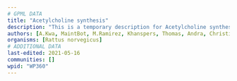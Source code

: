 ```yaml
---
# GPML DATA
title: "Acetylcholine synthesis"
description: "This is a temporary description for Acetylcholine synthesis"
authors: [A.Kwa, MaintBot, M.Ramirez, Khanspers, Thomas, Andra, Christine Chichester, Egonw, L Dupuis, Eweitz]
organisms: [Rattus norvegicus]
# ADDITIONAL DATA
last-edited: 2021-05-16
communities: []
wpid: "WP360"
---
```

